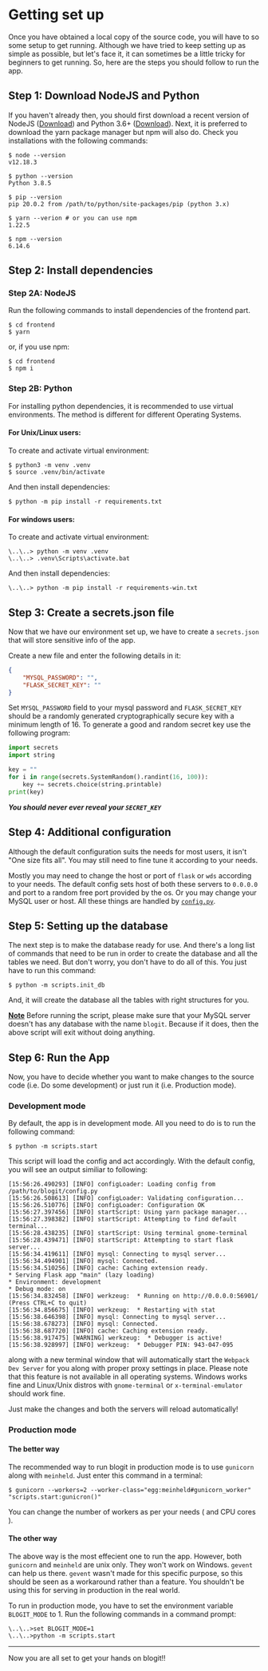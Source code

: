 # Getting set up

Once you have obtained a local copy of the source code, you will have to so some setup to get running. Although we have tried to keep setting up as simple as possible, but let's face it, it can sometimes be a little tricky for beginners to get running. So, here are the steps you should follow to run the app.

## Step 1: Download NodeJS and Python

If you haven't already then, you should first download a recent version of NodeJS ([Download](https://nodejs.org/en/download/)) and Python 3.6+ ([Download](https://www.python.org/downloads/)).
Next, it is preferred to download the yarn package manager but npm will also do.
Check you installations with the following commands:

    $ node --version
    v12.18.3

    $ python --version
    Python 3.8.5

    $ pip --version
    pip 20.0.2 from /path/to/python/site-packages/pip (python 3.x)

    $ yarn --verion # or you can use npm
    1.22.5

    $ npm --version
    6.14.6

## Step 2: Install dependencies

### Step 2A: NodeJS

Run the following commands to install dependencies of the frontend part.

    $ cd frontend
    $ yarn

or, if you use npm:

    $ cd frontend
    $ npm i

### Step 2B: Python

For installing python dependencies, it is recommended to use virtual environments. The method is different for different Operating Systems.

#### For Unix/Linux users:

To create and activate virtual environment:

    $ python3 -m venv .venv
    $ source .venv/bin/activate

And then install dependencies:

    $ python -m pip install -r requirements.txt

#### For windows users:

To create and activate virtual environment:

    \..\..> python -m venv .venv
    \..\..> .venv\Scripts\activate.bat

And then install dependencies:

    \..\..> python -m pip install -r requirements-win.txt

## Step 3: Create a secrets.json file

Now that we have our environment set up, we have to create a `secrets.json` that will store sensitive info of the app.

Create a new file and enter the following details in it:

```json
{
    "MYSQL_PASSWORD": "",
    "FLASK_SECRET_KEY": ""
}
```

Set `MYSQL_PASSWORD` field to your mysql password and `FLASK_SECRET_KEY` should be a randomly generated cryptographically secure key with a minimum length of 16. To generate a good and random secret key use the following program:

```python
import secrets
import string

key = ""
for i in range(secrets.SystemRandom().randint(16, 100)):
    key += secrets.choice(string.printable)
print(key)
```

***You should never ever reveal your `SECRET_KEY`***

## Step 4: Additional configuration

Although the default configuration suits the needs for most users, it isn't "One size fits all".
You may still need to fine tune it according to your needs.

Mostly you may need to change the host or port of `flask` or `wds` according to your needs. The default config sets host of both these servers to `0.0.0.0` and port to a random free port provided by the os.
Or you may change your MySQL user or host. All these things are handled by [`config.py`](../config.py).

## Step 5: Setting up the database

The next step is to make the database ready for use. And there's a long list of commands that need to be run in order to create the database and all the tables we need. But don't worry, you don't have to do all of this. You just have to run this command:

    $ python -m scripts.init_db

And, it will create the database all the tables with right structures for you.

<ins>**Note**</ins> Before running the script, please make sure that your MySQL server doesn't has any database with the name `blogit`. Because if it does, then the above script will exit without doing anything.

## Step 6: Run the App

Now, you have to decide whether you want to make changes to the source code (i.e. Do some development) or just run it (i.e. Production mode).

### Development mode

By default, the app is in development mode. All you need to do is to run the following command:

    $ python -m scripts.start

This script will load the config and act accordingly. With the default config, you will see an output similiar to following:

    [15:56:26.490293] [INFO] configLoader: Loading config from /path/to/blogit/config.py
    [15:56:26.508613] [INFO] configLoader: Validating configuration...
    [15:56:26.510776] [INFO] configLoader: Configuration OK
    [15:56:27.397456] [INFO] startScript: Using yarn package manager...
    [15:56:27.398382] [INFO] startScript: Attempting to find default terminal...
    [15:56:28.438235] [INFO] startScript: Using terminal gnome-terminal
    [15:56:28.439471] [INFO] startScript: Attempting to start flask server...
    [15:56:34.419611] [INFO] mysql: Connecting to mysql server...
    [15:56:34.494901] [INFO] mysql: Connected.
    [15:56:34.510256] [INFO] cache: Caching extension ready.
    * Serving Flask app "main" (lazy loading)
    * Environment: development
    * Debug mode: on
    [15:56:34.832458] [INFO] werkzeug:  * Running on http://0.0.0.0:56901/ (Press CTRL+C to quit)
    [15:56:34.856675] [INFO] werkzeug:  * Restarting with stat
    [15:56:38.646398] [INFO] mysql: Connecting to mysql server...
    [15:56:38.678273] [INFO] mysql: Connected.
    [15:56:38.687720] [INFO] cache: Caching extension ready.
    [15:56:38.917475] [WARNING] werkzeug:  * Debugger is active!
    [15:56:38.928997] [INFO] werkzeug:  * Debugger PIN: 943-047-095

along with a new terminal window that will automatically start the `Webpack Dev Server` for you along with proper proxy settings in place. 
Please note that this feature is not available in all operating systems. Windows works fine and Linux/Unix distros with `gnome-terminal` or `x-terminal-emulator` should work fine.

Just make the changes and both the servers will reload automatically!

### Production mode

#### The better way

The recommended way to run blogit in production mode is to use `gunicorn` along with `meinheld`. Just enter this command in a terminal:

    $ gunicorn --workers=2 --worker-class="egg:meinheld#gunicorn_worker" "scripts.start:gunicron()"

You can change the number of workers as per your needs ( and CPU cores ).

#### The other way

The above way is the most effecient one to run the app. However, both `gunicorn` and `meinheld` are unix only. They won't work on Windows.
`gevent` can help us there. `gevent` wasn't made for this specific purpose, so this should be seen as a workaround rather than a feature.
You shouldn't be using this for serving in production in the real world.

To run in production mode, you have to set the environment variable `BLOGIT_MODE` to 1.
Run the following commands in a command prompt:

    \..\..>set BLOGIT_MODE=1
    \..\..>python -m scripts.start

---

Now you are all set to get your hands on blogit!!
